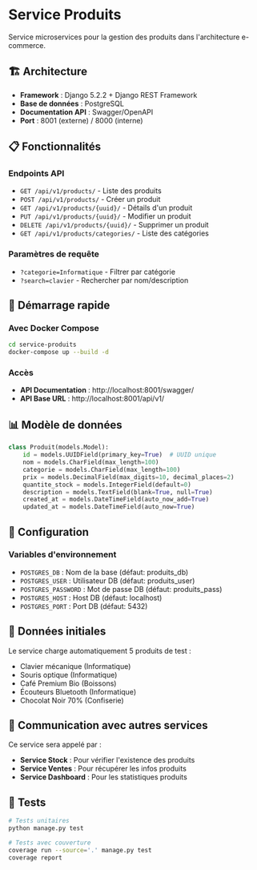 # Service Produits

Service microservices pour la gestion des produits dans l'architecture e-commerce.

## 🏗️ Architecture

- **Framework** : Django 5.2.2 + Django REST Framework
- **Base de données** : PostgreSQL
- **Documentation API** : Swagger/OpenAPI
- **Port** : 8001 (externe) / 8000 (interne)

## 📋 Fonctionnalités

### Endpoints API

- `GET /api/v1/products/` - Liste des produits
- `POST /api/v1/products/` - Créer un produit
- `GET /api/v1/products/{uuid}/` - Détails d'un produit
- `PUT /api/v1/products/{uuid}/` - Modifier un produit
- `DELETE /api/v1/products/{uuid}/` - Supprimer un produit
- `GET /api/v1/products/categories/` - Liste des catégories

### Paramètres de requête

- `?categorie=Informatique` - Filtrer par catégorie
- `?search=clavier` - Rechercher par nom/description

## 🚀 Démarrage rapide

### Avec Docker Compose

```bash
cd service-produits
docker-compose up --build -d
```

### Accès

- **API Documentation** : http://localhost:8001/swagger/
- **API Base URL** : http://localhost:8001/api/v1/

## 📊 Modèle de données

```python
class Produit(models.Model):
    id = models.UUIDField(primary_key=True)  # UUID unique
    nom = models.CharField(max_length=100)
    categorie = models.CharField(max_length=100)
    prix = models.DecimalField(max_digits=10, decimal_places=2)
    quantite_stock = models.IntegerField(default=0)
    description = models.TextField(blank=True, null=True)
    created_at = models.DateTimeField(auto_now_add=True)
    updated_at = models.DateTimeField(auto_now=True)
```

## 🔧 Configuration

### Variables d'environnement

- `POSTGRES_DB` : Nom de la base (défaut: produits_db)
- `POSTGRES_USER` : Utilisateur DB (défaut: produits_user)
- `POSTGRES_PASSWORD` : Mot de passe DB (défaut: produits_pass)
- `POSTGRES_HOST` : Host DB (défaut: localhost)
- `POSTGRES_PORT` : Port DB (défaut: 5432)

## 📝 Données initiales

Le service charge automatiquement 5 produits de test :
- Clavier mécanique (Informatique)
- Souris optique (Informatique)
- Café Premium Bio (Boissons)
- Écouteurs Bluetooth (Informatique)
- Chocolat Noir 70% (Confiserie)

## 🔗 Communication avec autres services

Ce service sera appelé par :
- **Service Stock** : Pour vérifier l'existence des produits
- **Service Ventes** : Pour récupérer les infos produits
- **Service Dashboard** : Pour les statistiques produits

## 🧪 Tests

```bash
# Tests unitaires
python manage.py test

# Tests avec couverture
coverage run --source='.' manage.py test
coverage report
``` 